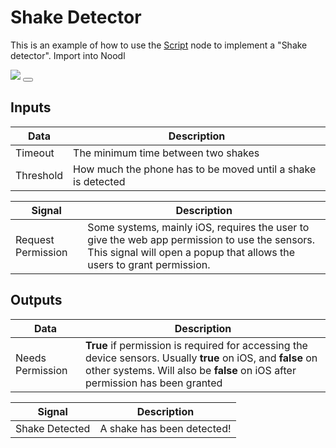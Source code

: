 # Shake Detector

This is an example of how to use the [Script](/nodes/javascript/script/) node to implement a "Shake detector". <span class="ndl-import" onclick="importIntoNoodl('snippets/shake-detector-1.0.1.zip')">Import into Noodl</span>

<div class="ndl-image-with-background">
    <img src="snippets/shake-detector/preview.png">
    <button class="ndl-import-button" onClick='importIntoNoodl("snippets/shake-detector-1.0.1.zip")'></button>
</div>

## Inputs
| Data           | Description                                                  |
| -------------- | -------------------------------------------------------------|
| <span class="ndl-data">Timeout</span>        | The minimum time between two shakes                          |
| <span class="ndl-data">Threshold</span>      | How much the phone has to be moved until a shake is detected |

| Signal                                             | Description                |
| -------------------------------------------------- | ---------------------------|
| <span class="ndl-signal">Request Permission</span> | Some systems, mainly iOS, requires the user to give the web app permission to use the sensors. This signal will open a popup that allows the users to grant permission. |

## Outputs
| Data           | Description                                                  |
| -------------- | -------------------------------------------------------------|
| <span class="ndl-data">Needs Permission</span>        | **True** if permission is required for accessing the device sensors. Usually **true** on iOS, and **false** on other systems. Will also be **false** on iOS after permission has been granted                          |

| Signal                                         | Description                |
| ---------------------------------------------- | ---------------------------|
| <span class="ndl-signal">Shake Detected</span> | A shake has been detected! |

